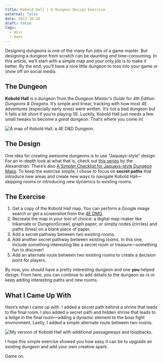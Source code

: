 ```yaml
---
title: Kobold Hall | A Dungeon Design Exercise
external: false
date: 2023-10-28
draft: false
tags:
  - misc
  - maps
---
```

Designing dungeons is one of the many fun jobs of a game master. But designing a dungeon from scratch can be daunting *and* time-consuming. In this article, we’ll start with a simple map and your only job is to make it better. By the end, you’ll have a nice little dungeon to toss into your game or show off on social media. 

## The Dungeon
**Kobold Hall** is a dungeon from the *Dungeon Master’s Guide* for *4th Edition Dungeons & Dragons*. It’s simple and linear, tracking with how most 4E adventures (especially early ones) were written. It’s not a bad dungeon but it falls a bit short if you’re playing 5E. Luckily, Kobold Hall just needs a few small tweaks to become a _great_ dungeon. That’s where you come in! 

![A map of Kobold Hall, a 4E D&D Dungeon.](/images/koboldhall.jpg)

## The Design
One idea for creating awesome dungeons is to use “Jaquays-style” design. For an in-depth look at what that is, check out [this series](https://thealexandrian.net/wordpress/13085/roleplaying-games/jaquaying-the-dungeon) by the Alexandrian. There’s also [A Simpler Checklist for Jaquays-style Dungeon Maps](https://slyflourish.com/simpler_jaquay_style_maps.html). To keep the exercise simple, I chose to focus on **secret paths** that introduce new areas and create new ways to navigate Kobold Hall—skipping rooms or introducing new dynamics to existing rooms. 

## The Exercise
1. Get a copy of the Kobold Hall map. You can perform a Google image search or get a screenshot from the [4E DMG](https://www.dmsguild.com/product/56694/Dungeon-Masters-Guide-4e). 
2. Recreate the map in your tool of choice: a digital map-maker like Inkarnate or DungeonScrawl, graph paper, or simply nodes (circles) and paths (lines) on a blank piece of paper.
3. Add a secret pathway between two existing rooms.
4. Add another secret pathway between existing rooms. In this one, include something interesting like a secret room or treasure—something fun to discover!
5. Add an alternate route between two existing rooms to create a decision point for players.

By now, you should have a pretty interesting dungeon and one **you** helped design. From here, you can continue to add details to the dungeon as-is or keep adding interesting paths and new rooms.  

## What I Came Up With
Here’s what I came up with. I added a secret path behind a shrine that leads to the final room. I also added a secret path and hidden shrine that leads to a ledge in the final room—adding a dynamic element to the boss fight environment. Lastly, I added a simple alternate route between two rooms. 

![My version of Kobold Hall with additional passageways and loopbacks.](/images/kobold-hall-phd20.jpg)

I hope this simple exercise showed you how easy it can be to upgrade an existing dungeon and add your own creative spark. 

Game on.
